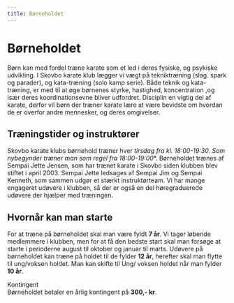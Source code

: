 ```yaml
---
title: Børneholdet
---
```

# Børneholdet

Børn kan med fordel træne karate som et led i deres fysiske, og psykiske udvikling. I Skovbo karate klub lægger vi vægt på tekniktræning (slag. spark og parader), og kata-træning (solo kamp serie). Både teknik og kata-træning, er med til at øge børnenes styrke, hastighed, koncentration ,og især deres koordinationsevne bliver udfordret. Disciplin en vigtig del af karate, derfor vil børn der træner karate lære at være bevidste om hvordan de er overfor andre mennesker, og deres omgivelser.

## Træningstider og instruktører

Skovbo karate klubs børnehold træner hver **tirsdag fra kl. 18:00-19:30*. Som nybegynder træner man som regel fra 18:00-19:00**. Børneholdet trænes af Sempai Jette Jensen, som har trænet karate i Skovbo siden klubben blev stiftet i april 2003. Sempai Jette ledsages af Sempai Jim og Sempai Kenneth, som sammen udgør et stærkt instruktørteam. Vi har mange engageret udøvere i klubben, så der er også en del høregraduerede udøvere der hjælper med træningen.

## Hvornår kan man starte

For at træne på børneholdet skal man være fyldt **7 år**. Vi tager løbende medlemmere i klubben, men for at få den bedste start skal man forsøge at starte i perioderne august til oktober og januar til marts. Udøvere på børneholdet kan træne på holdet til de fylder **12 år**, herefter skal man flytte til ung/voksen holdet. Man kan skifte til Ung/ voksen holdet når man fylder **10 år**.


 Kontingent   
  Børneholdet betaler en årlig kontingent på **300,- kr**.

